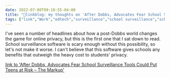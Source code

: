 ```yaml
---
date: 2022-07-08T09:10:55-04:00
title: "🔗linkblog: my thoughts on 'After Dobbs, Advocates Fear School Surveillance Tools Could Put Teens at Risk – The Markup'"
tags: ["link","Work","edtech","surveillance","school surveillance","school security","reproductive rights","privacy"]
---
```

I've seen a number of headlines about how a post-Dobbs world changes the game for online privacy, but this is the first one that I sat down to read. School surveillance software is scary enough without this possibility, so let's not make it worse. I can't believe that this software gives schools any benefits that outweigh the heavy cost to students' privacy.
 

[link to 'After Dobbs, Advocates Fear School Surveillance Tools Could Put Teens at Risk – The Markup'](https://themarkup.org/privacy/2022/07/08/after-dobbs-advocates-fear-school-surveillance-tools-could-put-teens-at-risk)
